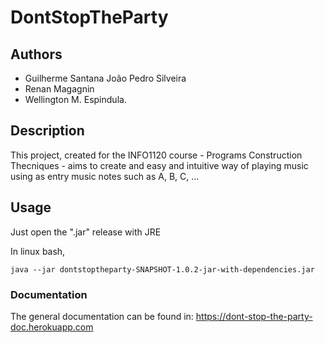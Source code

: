 # DontStopTheParty

## Authors
- Guilherme Santana João Pedro Silveira
- Renan Magagnin
- Wellington M. Espindula.

## Description
This project, created for the INFO1120 course - Programs Construction Thecniques - aims to create and easy and intuitive way of playing music using as entry music notes such as A, B, C, ...

## Usage
Just open the ".jar" release with JRE

In linux bash,
```
java --jar dontstoptheparty-SNAPSHOT-1.0.2-jar-with-dependencies.jar
```

### Documentation
The general documentation can be found in: 
https://dont-stop-the-party-doc.herokuapp.com
